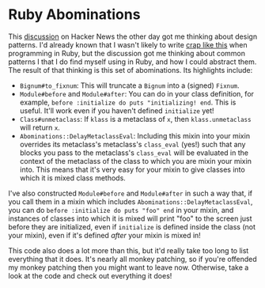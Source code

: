 # Ruby Abominations

This [discussion](http://news.ycombinator.com/item?id=791762) on Hacker News the other day got me thinking about design patterns. I'd already known that I wasn't likely to write [crap like this](http://ws.apache.org/xmlrpc/apidocs/org/apache/xmlrpc/server/RequestProcessorFactoryFactory.html?rel=html) when programming in Ruby, but the discussion got me thinking about common patterns I that I do find myself using in Ruby, and how I could abstract them. The result of that thinking is this set of abominations. Its highlights include:

- `Bignum#to_fixnum`: This will truncate a `Bignum` into a (signed) `Fixnum`.
- `Module#before` and `Module#after`: You can do in your class definition, for example, `before :initialize do puts "initializing! end`. This is useful. It'll work even if you haven't defined `initialize` yet!
- `Class#unmetaclass`: If `klass` is a metaclass of `x`, then `klass.unmetaclass` will return `x`.
- `Abominations::DelayMetaclassEval`: Including this mixin into your mixin overrides its metaclass's metaclass's `class_eval` (yes!) such that any blocks you pass to the metaclass's `class_eval` will be evaluated in the context of the metaclass of the class to which you are mixin your mixin into. This means that it's very easy for your mixin to give classes into which it is mixed class methods.

I've also constructed `Module#before` and `Module#after` in such a way that, if you call them in a mixin which includes `Abominations::DelayMetaclassEval`, you can do `before :initialize do puts "foo" end` in your mixin, and instances of classes into which it is mixed will print "foo" to the screen just before they are initialized, even if `initialize` is defined inside the class (not your mixin), even if it's defined *after* your mixin is mixed in!

This code also does a lot more than this, but it'd really take too long to list everything that it does. It's nearly all monkey patching, so if you're offended my monkey patching then you might want to leave now. Otherwise, take a look at the code and check out everything it does!
